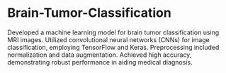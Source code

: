 # Brain-Tumor-Classification
Developed a machine learning model for brain tumor classification using MRI images. Utilized convolutional neural networks (CNNs) for image classification, employing TensorFlow and Keras. Preprocessing included normalization and data augmentation. Achieved high accuracy, demonstrating robust performance in aiding medical diagnosis.
